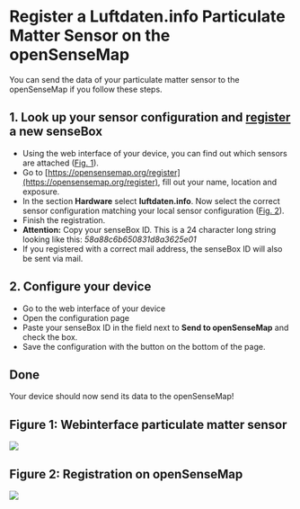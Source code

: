 # Register a Luftdaten.info Particulate Matter Sensor on the openSenseMap
You can send the data of your particulate matter sensor to the openSenseMap if you follow these steps.

## 1. Look up your sensor configuration and [register](https://opensensemap.org/register) a new senseBox
- Using the web interface of your device, you can find out which sensors are attached ([Fig. 1](#figure-1-webinterface-particualte-matter-sensor)).
- Go to [https://opensensemap.org/register](https://opensensemap.org/register), fill out your name, location and exposure.
- In the section **Hardware** select **luftdaten.info**. Now select the correct sensor configuration matching your local sensor configuration ([Fig. 2](#figurre-2-registration-on-opensensemap)).
- Finish the registration.
- **Attention:** Copy your senseBox ID. This is a 24 character long string looking like this: *58a88c6b650831d8a3625e01*
- If you registered with a correct mail address, the senseBox ID will also be sent via mail.

## 2. Configure your device
- Go to the web interface of your device
- Open the configuration page
- Paste your senseBox ID in the field next to **Send to openSenseMap** and check the box.
- Save the configuration with the button on the bottom of the page.

## Done
Your device should now send its data to the openSenseMap!

## Figure 1: Webinterface particulate matter sensor
<img src="https://github.com/sensebox/resources/raw/master/images/luftdaten/02_Sensor_Konfiguration.png"/>

## Figure 2: Registration on openSenseMap
<img src="https://github.com/sensebox/resources/raw/master/images/luftdaten/01_openSenseMap_Konfiguration.png"/>

